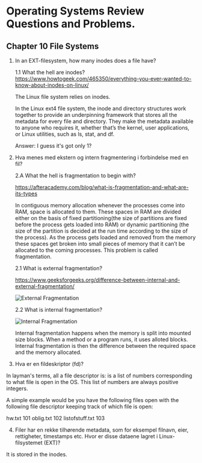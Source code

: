 # Operating Systems Review Questions and Problems.


## Chapter 10 File Systems

1. In an EXT-filesystem, how many inodes does a file have?
	
	1.1 What the hell are inodes?
	https://www.howtogeek.com/465350/everything-you-ever-wanted-to-know-about-inodes-on-linux/
	
	The Linux file system relies on inodes.

	In the Linux ext4 file system, the inode and directory structures work together to provide an underpinning framework that stores all the metadata for every file and directory. They make the metadata available to anyone who requires it, whether that’s the kernel, user applications, or Linux utilities, such as ls, stat, and df.

	Answer: I guess it's got only 1?


2. Hva menes med ekstern og intern fragmentering i forbindelse med en fil?

	2.A What the hell is fragmentation to begin with?

	https://afteracademy.com/blog/what-is-fragmentation-and-what-are-its-types

	In contiguous memory allocation whenever the processes come into RAM, space is allocated to them. These spaces in RAM are divided either on the basis of fixed partitioning(the size of partitions are fixed before the process gets loaded into RAM) or dynamic partitioning (the size of the partition is decided at the run time according to the size of the process). As the process gets loaded and removed from the memory these spaces get broken into small pieces of memory that it can’t be allocated to the coming processes. This problem is called fragmentation.

	2.1 What is external fragmentation?

	https://www.geeksforgeeks.org/difference-between-internal-and-external-fragmentation/

	![External Fragmentation](https://media.geeksforgeeks.org/wp-content/uploads/20200729172413/2581.png)


	2.2 What is internal fragmentation?

	![Internal Fragmentation](https://media.geeksforgeeks.org/wp-content/uploads/20190924115421/Untitled-Diagram-146.png)

	Internal fragmentation happens when the memory is split into mounted size blocks. When a method or a program runs, it uses alloted blocks. Internal fragmentation is then the difference between the required space and the memory allocated. 


3. Hva er en fildeskriptor (fd)?

In layman's terms, all a file descriptor is: is a list of numbers corresponding to what file is open in the OS. This list of numbers are always positive integers. 

A simple example would be you have the following files open with the following file descriptor keeping track of which file is open:

hw.txt    101
oblig.txt 102
listofstuff.txt 103

4.  Filer har en rekke tilhørende metadata, som for eksempel filnavn,
    eier, rettigheter, timestamps etc. Hvor er disse dataene lagret i
    Linux-filsystemet (EXT)?

It is stored in the inodes.



